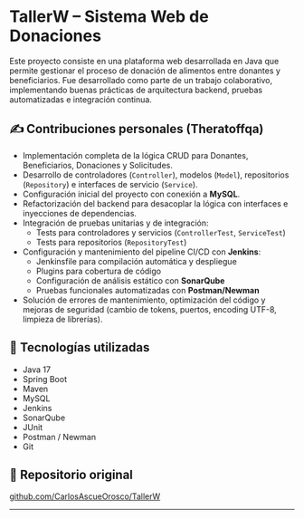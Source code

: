 # TallerW – Sistema Web de Donaciones

Este proyecto consiste en una plataforma web desarrollada en Java que permite gestionar el proceso de donación de alimentos entre donantes y beneficiarios. Fue desarrollado como parte de un trabajo colaborativo, implementando buenas prácticas de arquitectura backend, pruebas automatizadas e integración continua.

## ✍️ Contribuciones personales (Theratoffqa)

- Implementación completa de la lógica CRUD para Donantes, Beneficiarios, Donaciones y Solicitudes.
- Desarrollo de controladores (`Controller`), modelos (`Model`), repositorios (`Repository`) e interfaces de servicio (`Service`).
- Configuración inicial del proyecto con conexión a **MySQL**.
- Refactorización del backend para desacoplar la lógica con interfaces e inyecciones de dependencias.
- Integración de pruebas unitarias y de integración:
  - Tests para controladores y servicios (`ControllerTest`, `ServiceTest`)
  - Tests para repositorios (`RepositoryTest`)
- Configuración y mantenimiento del pipeline CI/CD con **Jenkins**:
  - Jenkinsfile para compilación automática y despliegue
  - Plugins para cobertura de código
  - Configuración de análisis estático con **SonarQube**
  - Pruebas funcionales automatizadas con **Postman/Newman**
- Solución de errores de mantenimiento, optimización del código y mejoras de seguridad (cambio de tokens, puertos, encoding UTF-8, limpieza de librerías).

## 🔧 Tecnologías utilizadas

- Java 17  
- Spring Boot  
- Maven  
- MySQL  
- Jenkins  
- SonarQube  
- JUnit  
- Postman / Newman  
- Git

## 📁 Repositorio original

[github.com/CarlosAscueOrosco/TallerW](https://github.com/CarlosAscueOrosco/TallerW)

---
